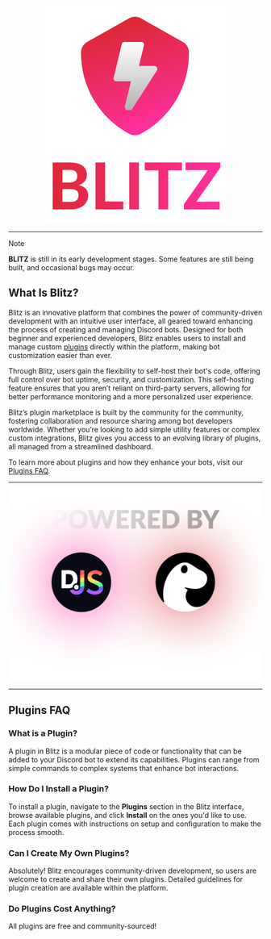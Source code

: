 <div align="center">
  <a href="https://discord.gg/yk7tkNQSrv">
    <img src="./assets/blitz_long_icon.png" alt="Blitz Icon"/>
  </a>
</div>

---

> [!NOTE]  
> **BLITZ** is still in its early development stages. Some features are still being built, and occasional bugs may occur.

## What Is Blitz?

Blitz is an innovative platform that combines the power of community-driven development with an intuitive user interface, all geared toward enhancing the process of creating and managing Discord bots. Designed for both beginner and experienced developers, Blitz enables users to install and manage custom [plugins](#plugins-faq) directly within the platform, making bot customization easier than ever.

Through Blitz, users gain the flexibility to self-host their bot's code, offering full control over bot uptime, security, and customization. This self-hosting feature ensures that you aren’t reliant on third-party servers, allowing for better performance monitoring and a more personalized user experience. 

Blitz’s plugin marketplace is built by the community for the community, fostering collaboration and resource sharing among bot developers worldwide. Whether you’re looking to add simple utility features or complex custom integrations, Blitz gives you access to an evolving library of plugins, all managed from a streamlined dashboard.

To learn more about plugins and how they enhance your bots, visit our [Plugins FAQ](#plugins-faq).

---

<div align="center">  
  <img src="./assets/powered_by.png">
</div> 

---

## Plugins FAQ

### <a id="plugins-faq"></a>What is a Plugin?
A plugin in Blitz is a modular piece of code or functionality that can be added to your Discord bot to extend its capabilities. Plugins can range from simple commands to complex systems that enhance bot interactions.

### How Do I Install a Plugin?
To install a plugin, navigate to the **Plugins** section in the Blitz interface, browse available plugins, and click **Install** on the ones you'd like to use. Each plugin comes with instructions on setup and configuration to make the process smooth.

### Can I Create My Own Plugins?
Absolutely! Blitz encourages community-driven development, so users are welcome to create and share their own plugins. Detailed guidelines for plugin creation are available within the platform.

### Do Plugins Cost Anything?
All plugins are free and community-sourced!


